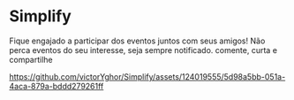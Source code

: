 # Simplify
Fique engajado a participar dos eventos juntos com seus amigos!
Não perca eventos do seu interesse, seja sempre notificado.
comente, curta e compartilhe

https://github.com/victorYghor/Simplify/assets/124019555/5d98a5bb-051a-4aca-879a-bddd279261ff
